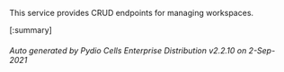 






This service provides CRUD endpoints for managing workspaces.

[:summary]

###### Auto generated by Pydio Cells Enterprise Distribution v2.2.10 on 2-Sep-2021
